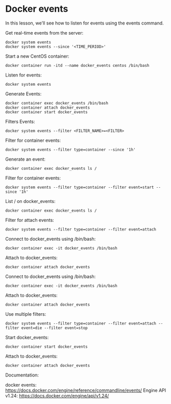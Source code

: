 # Docker events

In this lesson, we'll see how to listen for events using the events command.

Get real-time events from the server:
```
docker system events
docker system events --since '<TIME_PERIOD>'
```

Start a new CentOS container:
```
docker container run -itd --name docker_events centos /bin/bash
```

Listen for events:
```
docker system events
```

Generate Events:
```
docker container exec docker_events /bin/bash
docker container attach docker_events
docker container start docker_events
```

Filters Events:
```
docker system events --filter <FILTER_NAME>=<FILTER>
```

Filter for container events:
```
docker system events --filter type=container --since '1h'
```

Generate an event:
```
docker container exec docker_events ls /
```

Filter for container events:
```
docker system events --filter type=container --filter event=start --since '1h'
```

List / on docker_events:
```
docker container exec docker_events ls /
```

Filter for attach events:
```
docker system events --filter type=container --filter event=attach
```

Connect to docker_events using /bin/bash:
```
docker container exec -it docker_events /bin/bash
```

Attach to docker_events:
```
docker container attach docker_events
```

Connect to docker_events using /bin/bash:
```
docker container exec -it docker_events /bin/bash
```

Attach to docker_events:
```
docker container attach docker_events
```

Use multiple filters:
```
docker system events --filter type=container --filter event=attach --filter event=die --filter event=stop
```

Start docker_events:
```
docker container start docker_events
```

Attach to docker_events:
```
docker container attach docker_events
```

Documentation:

docker events: https://docs.docker.com/engine/reference/commandline/events/
Engine API v1.24: https://docs.docker.com/engine/api/v1.24/

